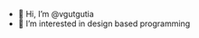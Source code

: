 - 👋 Hi, I’m @vgutgutia
- 👀 I’m interested in design based programming

<!---
vgutgutia/vgutgutia is a ✨ special ✨ repository because its `README.md` (this file) appears on your GitHub profile.
You can click the Preview link to take a look at your changes.
--->
